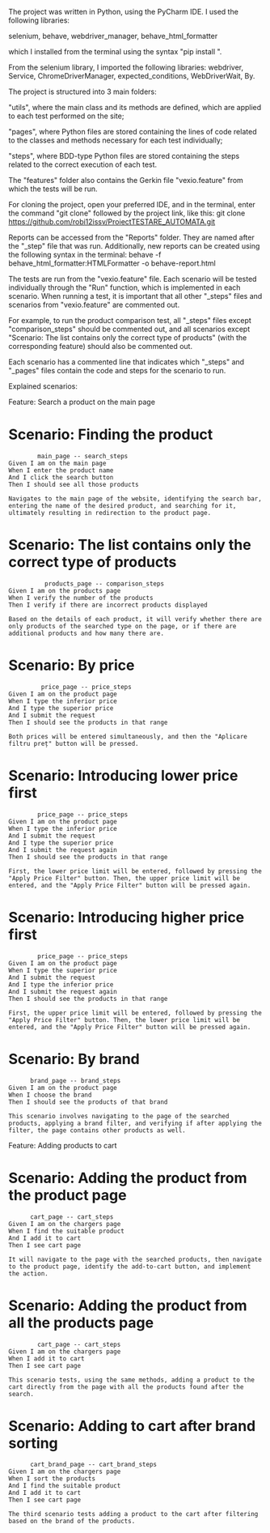 The project was written in Python, using the PyCharm IDE. I used the following libraries: 

selenium, behave, webdriver_manager, behave_html_formatter

which I installed from the terminal using the syntax "pip install <library name>". 

From the selenium library, I imported the following libraries: webdriver, Service, ChromeDriverManager, expected_conditions, WebDriverWait, By.



The project is structured into 3 main folders:

"utils", where the main class and its methods are defined, which are applied to each test performed on the site;

"pages", where Python files are stored containing the lines of code related to the classes and methods necessary for each test individually;

"steps", where BDD-type Python files are stored containing the steps related to the correct execution of each test.

The "features" folder also contains the Gerkin file "vexio.feature" from which the tests will be run.


For cloning the project, open your preferred IDE, and in the terminal, enter the command "git clone" followed by the project link, like this: git clone https://github.com/robi12issv/ProiectTESTARE_AUTOMATA.git

Reports can be accessed from the "Reports" folder. They are named after the "_step" file that was run. Additionally, new reports can be created using the following syntax in the terminal: behave -f behave_html_formatter:HTMLFormatter -o behave-report.html

The tests are run from the "vexio.feature" file. Each scenario will be tested individually through the "Run" function, which is implemented in each scenario. When running a test, it is important that all other "_steps" files and scenarios from "vexio.feature" are commented out. 

For example, to run the product comparison test, all "_steps" files except "comparison_steps" should be commented out, and all scenarios except "Scenario: The list contains only the correct type of products" (with the corresponding feature) should also be commented out.

Each scenario has a commented line that indicates which "_steps" and "_pages" files contain the code and steps for the scenario to run.


Explained scenarios:

Feature: Search a product on the main page

 # Scenario: Finding the product
            main_page -- search_steps
    Given I am on the main page
    When I enter the product name
    And I click the search button
    Then I should see all those products

    Navigates to the main page of the website, identifying the search bar, entering the name of the desired product, and searching for it, ultimately resulting in redirection to the product page.


    
  # Scenario: The list contains only the correct type of products
              products_page -- comparison_steps
    Given I am on the products page
    When I verify the number of the products
    Then I verify if there are incorrect products displayed

    Based on the details of each product, it will verify whether there are only products of the searched type on the page, or if there are additional products and how many there are.


    
 # Scenario: By price
             price_page -- price_steps
    Given I am on the product page
    When I type the inferior price
    And I type the superior price
    And I submit the request
    Then I should see the products in that range

    Both prices will be entered simultaneously, and then the "Aplicare filtru preț" button will be pressed.


  
 # Scenario: Introducing lower price first
            price_page -- price_steps
    Given I am on the product page
    When I type the inferior price
    And I submit the request
    And I type the superior price
    And I submit the request again
    Then I should see the products in that range

    First, the lower price limit will be entered, followed by pressing the "Apply Price Filter" button. Then, the upper price limit will be entered, and the "Apply Price Filter" button will be pressed again.

    
 # Scenario: Introducing higher price first
            price_page -- price_steps
    Given I am on the product page
    When I type the superior price
    And I submit the request
    And I type the inferior price
    And I submit the request again
    Then I should see the products in that range

    First, the upper price limit will be entered, followed by pressing the "Apply Price Filter" button. Then, the lower price limit will be entered, and the "Apply Price Filter" button will be pressed again.

    
 # Scenario: By brand                                                      
          brand_page -- brand_steps
    Given I am on the product page
    When I choose the brand
    Then I should see the products of that brand

    This scenario involves navigating to the page of the searched products, applying a brand filter, and verifying if after applying the filter, the page contains other products as well.
    

Feature: Adding products to cart

 # Scenario: Adding the product from the product page
          cart_page -- cart_steps
    Given I am on the chargers page
    When I find the suitable product
    And I add it to cart
    Then I see cart page
    
    It will navigate to the page with the searched products, then navigate to the product page, identify the add-to-cart button, and implement the action.


 # Scenario: Adding the product from all the products page    
            cart_page -- cart_steps
    Given I am on the chargers page
    When I add it to cart
    Then I see cart page

    This scenario tests, using the same methods, adding a product to the cart directly from the page with all the products found after the search.

 # Scenario: Adding to cart after brand sorting                              
          cart_brand_page -- cart_brand_steps
    Given I am on the chargers page
    When I sort the products
    And I find the suitable product
    And I add it to cart
    Then I see cart page

    The third scenario tests adding a product to the cart after filtering based on the brand of the products.
